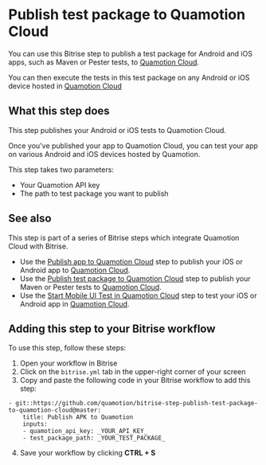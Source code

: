 # Publish test package to Quamotion Cloud

You can use this Bitrise step to publish a test package for Android and iOS apps, such as Maven or Pester tests,
to [Quamotion Cloud](https://cloud.quamotion.mobi).

You can then execute the tests in this test package on any Android or iOS device hosted in [Quamotion Cloud](https://cloud.quamotion.mobi)

## What this step does

This step publishes your Android or iOS tests to Quamotion Cloud.

Once you've published your app to Quamotion Cloud, you can test your app on various Android and iOS devices hosted by Quamotion.

This step takes two parameters:
- Your Quamotion API key
- The path to test package you want to publish

## See also

This step is part of a series of Bitrise steps which integrate Quamotion Cloud with Bitrise.

* Use the [Publish app to Quamotion Cloud](https://github.com/quamotion/bitrise-step-publish-app-to-quamotion-cloud) step
  to publish your iOS or Android app to [Quamotion Cloud](https://cloud.quamotion.mobi).
* Use the [Publish test package to Quamotion Cloud](https://github.com/quamotion/bitrise-step-publish-test-package-to-quamotion-cloud/)
  step to publish your Maven or Pester tests to [Quamotion Cloud](https://cloud.quamotion.mobi).
* Use the [Start Mobile UI Test in Quamotion Cloud](https://github.com/quamotion/bitrise-step-start-mobile-ui-test-in-quamotion-cloud)
  step to test your iOS or Android app in [Quamotion Cloud](https://cloud.quamotion.mobi).

## Adding this step to your Bitrise workflow
To use this step, follow these steps:

1. Open your workflow in Bitrise
2. Click on the `bitrise.yml` tab in the upper-right corner of your screen
3. Copy and paste the following code in your Bitrise workflow to add this step:

```
- git::https://github.com/quamotion/bitrise-step-publish-test-package-to-quamotion-cloud@master:
    title: Publish APK to Quamotion
    inputs:
    - quamotion_api_key: _YOUR_API_KEY_
    - test_package_path: _YOUR_TEST_PACKAGE_
```

4. Save your workflow by clicking __CTRL + S__


